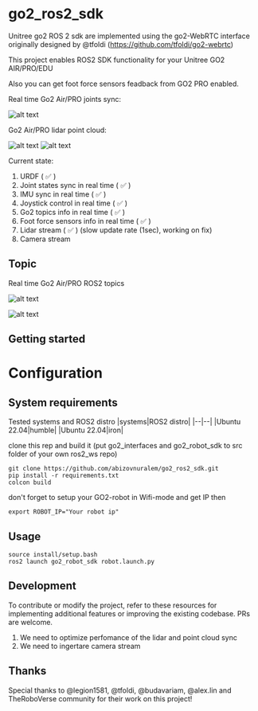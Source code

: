 # go2_ros2_sdk
Unitree go2 ROS 2 sdk are implemented using the go2-WebRTC interface originally designed by @tfoldi (https://github.com/tfoldi/go2-webrtc)

This project enables ROS2 SDK functionality for your Unitree GO2 AIR/PRO/EDU

Also you can get foot force sensors feadback from GO2 PRO enabled.

Real time Go2 Air/PRO joints sync:

![alt text](https://github.com/abizovnuralem/go2_ros2_sdk/blob/master/go2.gif?raw=true)

Go2 Air/PRO lidar point cloud:

![alt text](https://github.com/abizovnuralem/go2_ros2_sdk/blob/master/go2_lidar_1.gif?raw=true)
![alt text](https://github.com/abizovnuralem/go2_ros2_sdk/blob/master/go2_lidar_2.gif?raw=true)

Current state:
1. URDF ( :white_check_mark: )
2. Joint states sync in real time ( :white_check_mark: )
3. IMU sync in real time ( :white_check_mark: )
4. Joystick control in real time ( :white_check_mark: )
6. Go2 topics info in real time ( :white_check_mark: )
7. Foot force sensors info in real time ( :white_check_mark: )
8. Lidar stream ( :white_check_mark: ) (slow update rate (1sec), working on fix)
9. Camera stream


## Topic
Real time Go2 Air/PRO ROS2 topics

![alt text](https://github.com/abizovnuralem/go2_ros2_sdk/blob/master/topics_2.png?raw=true)

![alt text](https://github.com/abizovnuralem/go2_ros2_sdk/blob/master/topics_1.png?raw=true)


## Getting started

# Configuration
## System requirements
Tested systems and ROS2 distro
|systems|ROS2 distro|
|--|--|
|Ubuntu 22.04|humble|
|Ubuntu 22.04|iron|



clone this rep and build it (put go2_interfaces and go2_robot_sdk to src folder of your own ros2_ws repo)
```
git clone https://github.com/abizovnuralem/go2_ros2_sdk.git
pip install -r requirements.txt
colcon build
```

don't forget to setup your GO2-robot in Wifi-mode and get IP
then

```
export ROBOT_IP="Your robot ip"
```

## Usage
```
source install/setup.bash
ros2 launch go2_robot_sdk robot.launch.py
```

## Development

To contribute or modify the project, refer to these resources for implementing additional features or improving the existing codebase. PRs are welcome.
1. We need to optimize perfomance of the lidar and point cloud sync
2. We need to ingertare camera stream

## Thanks
Special thanks to @legion1581, @tfoldi, @budavariam, @alex.lin and TheRoboVerse community for their work on this project!


